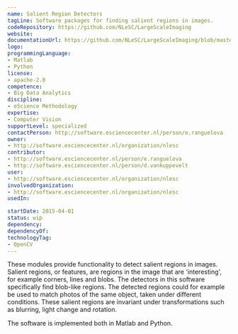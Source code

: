 ```yaml
---
name: Salient Region Detectors
tagLine: Software packages for finding salient regions in images.
codeRepository: https://github.com/NLeSC/LargeScaleImaging
website: 
documentationUrl: https://github.com/NLeSC/LargeScaleImaging/blob/master/Software/Python/README.md
logo:
programmingLanguage:
- Matlab
- Python
license:
- apache-2.0
competence:
- Big Data Analytics
discipline:
- eScience Methodology
expertise:
- Computer Vision
supportLevel: specialized
contactPerson: http://software.esciencecenter.nl/person/e.ranguelova
owner:
- http://software.esciencecenter.nl/organization/nlesc
contributor:
- http://software.esciencecenter.nl/person/e.ranguelova
- http://software.esciencecenter.nl/person/d.vankuppevelt
user:
- http://software.esciencecenter.nl/organization/nlesc
involvedOrganization:
- http://software.esciencecenter.nl/organization/nlesc
usedIn:

startDate: 2015-04-01
status: wip
dependency:
dependencyOf:
technologyTag:
- OpenCV
---
```

These modules provide functionality to detect salient regions in images. Salient regions, or features, are regions in the image that are 'interesting', for example corners, lines and blobs. The detectors in this software specifically find blob-like regions. The detected regions could for example be used to match photos of the same object, taken under different conditions. These salient regions are invariant under transformations such as blurring, light change and rotation.

The software is implemented both in Matlab and Python.
